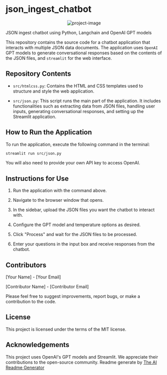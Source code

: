 # json_ingest_chatbot

<p align="center"><img src="https://socialify.git.ci/tomkat-cr/json_ingest_chatbot/image?description=0&amp;font=Inter&amp;language=1&amp;name=1&amp;owner=1&amp;pattern=Plus&amp;stargazers=0&amp;theme=Light" alt="project-image"></p>

JSON ingest chatbot using Python, Langchain and OpenAI GPT models

This repository contains the source code for a chatbot application that interacts with multiple JSON data documents. The application uses `OpenAI` GPT models to generate conversational responses based on the contents of the JSON files, and `streamlit` for the web interface.

<!---
![Chat with Multiple JSONs](assets/screen.png)
-->

## Repository Contents

- `src/htmlcss.py`: Contains the HTML and CSS templates used to structure and style the web application.

- `src/json.py`: This script runs the main part of the application. It includes functionalities such as extracting data from JSON files, handling user inputs, generating conversational responses, and setting up the Streamlit application.

## How to Run the Application

To run the application, execute the following command in the terminal:

```bash
streamlit run src/json.py
```

You will also need to provide your own API key to access OpenAI.

## Instructions for Use

1. Run the application with the command above.

2. Navigate to the browser window that opens.

3. In the sidebar, upload the JSON files you want the chatbot to interact with.

4. Configure the GPT model and temperature options as desired.

5. Click "Process" and wait for the JSON files to be processed.

6. Enter your questions in the input box and receive responses from the chatbot.

## Contributors

[Your Name] - [Your Email]

[Contributor Name] - [Contributor Email]

Please feel free to suggest improvements, report bugs, or make a contribution to the code.

## License

This project is licensed under the terms of the MIT license.

## Acknowledgements

This project uses OpenAI's GPT models and Streamlit. We appreciate their contributions to the open-source community.
Readme generate by [The AI Readme Generator](https://github.com/tomkat-cr/ai_readme_generator/)